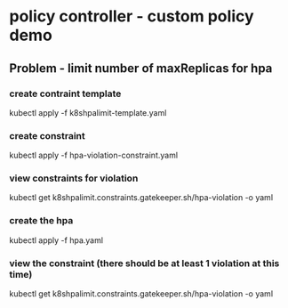 # policy controller - custom policy demo #

## Problem - limit number of maxReplicas for hpa ##

### create contraint template ###

kubectl apply -f k8shpalimit-template.yaml

### create constraint ###

kubectl apply -f hpa-violation-constraint.yaml

### view constraints for violation ###

kubectl get k8shpalimit.constraints.gatekeeper.sh/hpa-violation -o yaml

### create the hpa ###

kubectl apply -f hpa.yaml

### view the constraint (there should be at least 1 violation at this time) ###

kubectl get k8shpalimit.constraints.gatekeeper.sh/hpa-violation -o yaml
